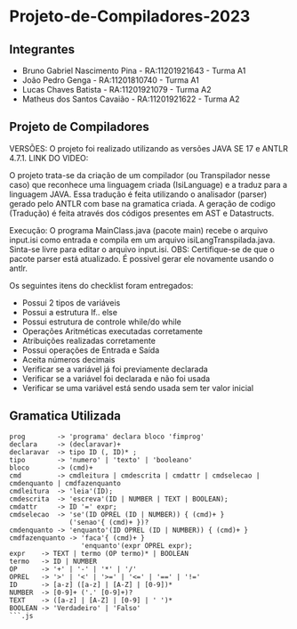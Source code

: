 # Projeto-de-Compiladores-2023
## Integrantes
+ Bruno Gabriel Nascimento Pina - RA:11201921643 - Turma A1 <br />
+ João Pedro Genga - RA:11201810740 - Turma A1 <br />
+ Lucas Chaves Batista - RA:11201921079 - Turma A2 <br />
+ Matheus dos Santos Cavaião - RA:11201921622  - Turma A2 <br />

## Projeto de Compiladores
VERSÕES: O projeto foi realizado utilizando as versões JAVA SE 17 e ANTLR 4.7.1.
LINK DO VIDEO: 

O projeto trata-se da criação de um compilador (ou Transpilador nesse caso) que reconhece uma linguagem criada (IsiLanguage) e a traduz para a linguagem JAVA. Essa tradução é feita utilizando o analisador (parser) gerado pelo ANTLR com base na gramatica criada. A geração de codigo (Tradução) é feita através dos códigos presentes em AST e Datastructs.

Execução: O programa MainClass.java (pacote main) recebe o arquivo input.isi como entrada e compila em um arquivo isiLangTranspilada.java. Sinta-se livre para editar o arquivo input.isi.
OBS: Certifique-se de que o pacote parser está atualizado. É possivel gerar ele novamente usando o antlr.

Os seguintes itens do checklist foram entregados:
+ Possui 2 tipos de variáveis
+ Possui a estrutura If.. else
+ Possui estrutura de controle while/do while
+ Operações Aritméticas executadas corretamente
+ Atribuições realizadas corretamente
+ Possui operações de Entrada e Saída
+ Aceita números decimais
+ Verificar se a variável já foi previamente declarada
+ Verificar se a variável foi declarada e não foi usada
+ Verificar se uma variável está sendo usada sem ter valor inicial 

## Gramatica Utilizada
```
prog        -> 'programa' declara bloco 'fimprog'
declara     -> (declaravar)+
declaravar  -> tipo ID (, ID)* ;
tipo        -> 'numero' | 'texto' | 'booleano'
bloco       -> (cmd)+
cmd         -> cmdleitura | cmdescrita | cmdattr | cmdselecao | cmdenquanto | cmdfazenquanto
cmdleitura  -> 'leia'(ID);
cmdescrita  -> 'escreva'(ID | NUMBER | TEXT | BOOLEAN);
cmdattr     -> ID '=' expr;
cmdselecao  -> 'se'(ID OPREL (ID | NUMBER)) { (cmd)+ } 
               ('senao'{ (cmd)+ })?
cmdenquanto -> 'enquanto'(ID OPREL (ID | NUMBER)) { (cmd)+ }
cmdfazenquanto -> 'faca'{ (cmd)+ }
                  'enquanto'(expr OPREL expr);
expr    -> TEXT | termo (OP termo)* | BOOLEAN
termo   -> ID | NUMBER
OP      -> '+' | '-' | '*' | '/'
OPREL   -> '>' | '<' | '>=' | '<=' | '==' | '!='
ID      -> [a-z] ([a-z] | [A-Z] | [0-9])*
NUMBER  -> [0-9]+ ('.' [0-9]+)?
TEXT    -> ([a-z] | [A-Z] | [0-9] | ' ')*
BOOLEAN -> 'Verdadeiro' | 'Falso'
```.js
